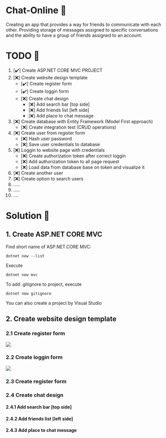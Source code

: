 # Chat-Online :newspaper: 
 Creating an app that provides a way for friends to communicate with each other. Providing storage of messages assigned to specific conversations and the ability to have a group of friends assigned to an account.
 
# TODO 🥊
1. [:heavy_check_mark:] Create ASP.NET CORE MVC PROJECT
2. [:x:] Create website design template
     - [:heavy_check_mark:] Create register form
     - [:heavy_check_mark:] Create loggin form
     - [:x:] Create chat design
       - [:x:] Add search bar [top side]
       - [:x:] Add friends list [left side]
       - [:x:] Add place to chat message
3. [:x:] Create database with Entity Framework (Model First approach)
      - [:x:] Create integration test (CRUD operations) 
4. [:x:] Create user from register form
     - [:x:] Hash user password 
     - [:x:] Save user credentials to database
5. [:x:] Loggin to website page with credentials
     - [:x:] Create authorization token after correct loggin
     - [:x:] Add authorization token to all page request
     - [:x:] Load data from database base on token and visualize it
6. [:x:] Create another user
7. [:x:] Create option to search users
8. .....
9. .....
10. ....
# Solution :hammer:
## 1. Create ASP.NET CORE MVC <br>
Find short name of ASP.NET.CORE MVC:
```
dotnet new --list
```
Execute
```
dotnet new mvc
```
To add .gitignore to project, execute
```
dotnet new gitignore
```
You can also create a project by Visual Studio

## 2. Create website design template

### 2.1 Create register form
<img src="https://user-images.githubusercontent.com/44371092/133685651-f75eb5c7-145b-4ad1-90d7-520dc36f0c1b.png"/>

### 2.2 Create loggin form
<img src="https://user-images.githubusercontent.com/44371092/133682048-ccf89803-3d0f-411e-89dd-2bc912a8b277.png"/>

### 2.3 Create register form
### 2.4 Create chat design
#### 2.4.1 Add search bar [top side]
#### 2.4.2 Add friends list [left side]
#### 2.4.3 Add place to chat message
  
